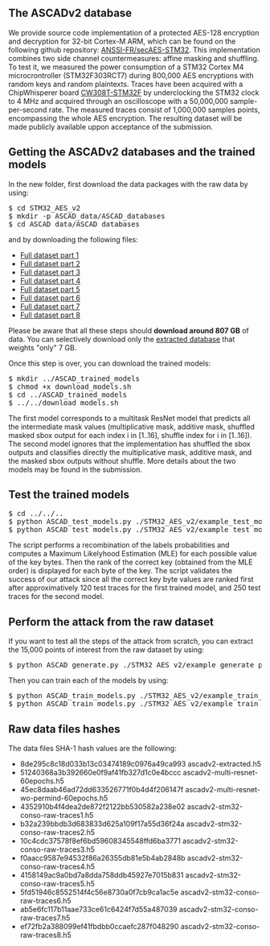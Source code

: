 ## The ASCADv2 database

We provide source code implementation of a protected AES-128 encryption and decryption for 32-bit Cortex-M ARM, which can be found on the following github repository: [ANSSI-FR/secAES-STM32](https://github.com/ANSSI-FR/SecAESSTM32). This implementation combines two side channel countermeasures: affine masking and shuffling. To test it, we measured the power consumption of a STM32 Cortex M4 microcrontroller (STM32F303RCT7) during 800,000 AES encryptions with random keys and random plaintexts. Traces have been acquired with a ChipWhisperer board [CW308T-STM32F](https://wiki.newae.com/CW308T-STM32F) by underclocking the STM32 clock to 4 MHz and acquired through an oscilloscope with a 50,000,000 sample-per-second rate. The measured traces consist of 1,000,000 samples points, encompassing the whole AES encryption. The resulting dataset will be made publicly available uppon acceptance of the submission.

## <a name="getting-ascadv2"> Getting the ASCADv2 databases and the trained models 

In the new folder, first download the data packages with the raw data by using:

<pre>
$ cd STM32_AES_v2
$ mkdir -p ASCAD_data/ASCAD_databases
$ cd ASCAD_data/ASCAD_databases
</pre>
and by downloading the following files:

* [Full dataset part 1](https://www.data.gouv.fr/fr/datasets/r/78697eec-7adf-4f68-bffa-b55640b40478)
* [Full dataset part 2](https://www.data.gouv.fr/fr/datasets/r/b3a41a00-3552-40a6-a18e-d7f1b97596ae)
* [Full dataset part 3](https://www.data.gouv.fr/fr/datasets/r/b3775bf7-8657-4b02-964c-7cafa3ff8d06)
* [Full dataset part 4](https://www.data.gouv.fr/fr/datasets/r/4f489a9c-70d8-487f-ad95-5ce2a6af9cdd)
* [Full dataset part 5](https://www.data.gouv.fr/fr/datasets/r/98988df2-80ec-4f0a-af8f-32b38ccd742e)
* [Full dataset part 6](https://www.data.gouv.fr/fr/datasets/r/651a3ba2-bced-4f3b-8287-a40935b4e60f)
* [Full dataset part 7](https://www.data.gouv.fr/fr/datasets/r/8f32464b-6bdf-4720-9890-b7048e9822f1)
* [Full dataset part 8](https://www.data.gouv.fr/fr/datasets/r/bea66e8a-75c2-43c3-ae38-f4dc26ae2df5)

Please be aware that all these steps should **download around 807 GB** of data.
You can selectively download only the [extracted database](https://www.data.gouv.fr/fr/datasets/r/a6cf925c-079c-4468-a723-d94bce6c31f8) that weights "only" 7 GB.


Once this step is over, you can download the trained models:

<pre>
$ mkdir ../ASCAD_trained_models
$ chmod +x download_models.sh
$ cd ../ASCAD_trained_models
$ ../../download_models.sh
</pre>
The first model corresponds to a multitask ResNet model that predicts all the intermediate mask values (multiplicative mask, additive mask, shuffled masked sbox output for each index i in [1..16], shuffle index for i in [1..16]). The second model ignores that the implementation has shuffled the sbox outputs and classifies directly the multiplicative mask, additive mask, and the masked sbox outputs without shuffle. More details about the two models may be found in the submission.
## Test the trained models

<pre>
$ cd ../../..
$ python ASCAD_test_models.py ./STM32_AES_v2/example_test_models_params # if you want to test the first trained model
$ python ASCAD_test_models.py ./STM32_AES_v2/example_test_models_without_permind_params # if you want to test the second trained model
</pre>

The script performs a recombination of the labels probabilities and computes a Maximum Likelyhood Estimation (MLE) for each possible value of the key bytes. Then the rank of the correct key (obtained from the MLE order) is displayed for each byte of the key. The script validates the success of our attack since all the correct key byte values are ranked first after approximatively 120 test traces for the first trained model, and 250 test traces for the second model. 

## Perform the attack from the raw dataset
If you want to test all the steps of the attack from scratch, you can extract the 15,000 points of interest from the raw dataset by using:

<pre>
$ python ASCAD_generate.py ./STM32_AES_v2/example_generate_params
</pre>

Then you can train each of the models by using:

<pre>
$ python ASCAD_train_models.py ./STM32_AES_v2/example_train_models_params
$ python ASCAD_train_models.py ./STM32_AES_v2/example_train_models_without_permind_params
</pre>

## Raw data files hashes

The data files SHA-1 hash values are the following:

* 8de295c8c18d033b13c03474189c0976a49ca993  ascadv2-extracted.h5
* 51240368a3b392660e0f9af41fb327d1c0e4bccc  ascadv2-multi-resnet-60epochs.h5
* 45ec8daab46ad72dd633526771f0b4d4f206147f  ascadv2-multi-resnet-wo-permind-60epochs.h5
* 4352910b4f4dea2de872f2122bb530582a238e02  ascadv2-stm32-conso-raw-traces1.h5
* b32a239bbdb3d683833d625a109f17a55d36f24a  ascadv2-stm32-conso-raw-traces2.h5
* 10c4cdc37578f8ef6bd59608345548ffd6ba3771  ascadv2-stm32-conso-raw-traces3.h5
* f0aacc9587e94532f86a26355db81e5b4ab2848b  ascadv2-stm32-conso-raw-traces4.h5
* 4158149ac9a0bd7a8dda758ddb45927e7015b831  ascadv2-stm32-conso-raw-traces5.h5
* 5fd51946c8552514f4c56e8730a0f7cb9ca1ac5e  ascadv2-stm32-conso-raw-traces6.h5
* ab5e6fc117b11aae733ce61c6424f7d55a487039  ascadv2-stm32-conso-raw-traces7.h5
* ef72fb2a388099ef41fbdbb0ccaefc287f048290  ascadv2-stm32-conso-raw-traces8.h5


